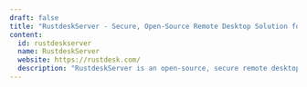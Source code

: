 ```yaml
---
draft: false
title: "RustdeskServer - Secure, Open-Source Remote Desktop Solution for Complete Control"
content:
  id: rustdeskserver
  name: RustdeskServer
  website: https://rustdesk.com/
  description: "RustdeskServer is an open-source, secure remote desktop software, providing full control of your data with no configuration required. A simple, fast, and privacy-focused alternative to TeamViewer."
---
```

